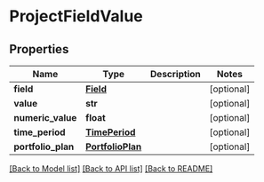 # ProjectFieldValue

## Properties
Name | Type | Description | Notes
------------ | ------------- | ------------- | -------------
**field** | [**Field**](Field.md) |  | [optional] 
**value** | **str** |  | [optional] 
**numeric_value** | **float** |  | [optional] 
**time_period** | [**TimePeriod**](TimePeriod.md) |  | [optional] 
**portfolio_plan** | [**PortfolioPlan**](PortfolioPlan.md) |  | [optional] 

[[Back to Model list]](../README.md#documentation-for-models) [[Back to API list]](../README.md#documentation-for-api-endpoints) [[Back to README]](../README.md)



